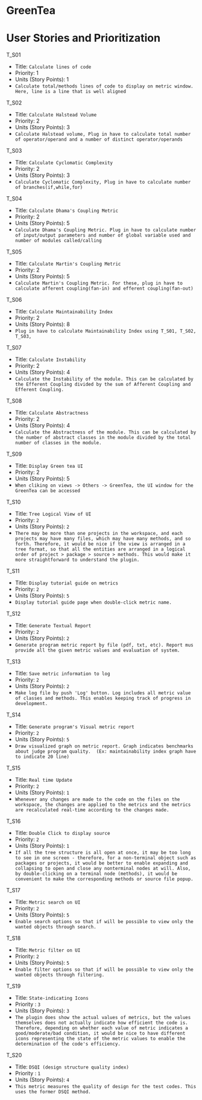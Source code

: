 # GreenTea

User Stories and Prioritization
===============================

T_S01
  - Title: `Calculate lines of code`
  - Priority: 1
  - Units (Story Points): 1
  - `Calculate total/methods lines of code to display on metric window. Here, line is a line that is well aligned `

T_S02
  - Title: `Calculate Halstead Volume`
  - Priority: 2
  - Units (Story Points): 3
  - `Calculate Halstead volume, Plug in have to calculate total number of operator/operand and a number of distinct operator/operands`

T_S03
  - Title: `Calculate Cyclomatic Complexity`
  - Priority: 2
  - Units (Story Points): 3
  - `Calculate Cyclomatic Complexity, Plug in have to calculate number of branches(if,while,for)`

T_S04
  - Title: `Calculate Dhama's Coupling Metric`
  - Priority: 2
  - Units (Story Points): 5
  - `Calculate Dhama's Coupling Metric. Plug in have to calculate number of input/output parameters and number of global variable used and number of modules called/calling`

T_S05
  - Title: `Calculate Martin's Coupling Metric`
  - Priority: 2
  - Units (Story Points): 5
  - `Calculate Martin's Coupling Metric. For these, plug in have to calculate afferent coupling(fan-in) and efferent coupling(fan-out)`

T_S06
  - Title: `Calculate Maintainability Index`
  - Priority: 2
  - Units (Story Points): 8
  - `Plug in have to calculate Maintainability Index using T_S01, T_S02, T_S03, `

T_S07
  - Title: `Calculate Instability`
  - Priority: 2
  - Units (Story Points): 4
  - `Calculate the Instability of the module. This can be calculated by the Efferent Coupling divided by the sum of Afferent Coupling and Efferent Coupling.`

T_S08
  - Title: `Calculate Abstractness`
  - Priority: 2
  - Units (Story Points): 4
  - `Calculate the Abstractness of the module. This can be calculated by the number of abstract classes in the module divided by the total number of classes in the module.`

T_S09
  - Title: `Display Green tea UI`
  - Priority: 2
  - Units (Story Points): 5
  - `When cliking on views -> Others -> GreenTea, the UI window for the GreenTea can be accessed`

T_S10
  - Title: `Tree Logical View of UI`
  - Priority: `2`
  - Units (Story Points): `2`
  - `There may be more than one projects in the workspace, and each projects may have many files, which may have many methods, and so forth. Therefore, it would be nice if the view is arranged in a tree format, so that all the entities are arranged in a logical order of project > package > source > methods. This would make it more straightforward to understand the plugin.`

T_S11
  - Title: `Display tutorial guide on metrics`
  - Priority: `2`
  - Units (Story Points): `5`
  - `Display tutorial guide page when double-click metric name.`

T_S12
  - Title: `Generate Textual Report`
  - Priority: `2`
  - Units (Story Points): `2`
  - `Generate program metric report by file (pdf, txt, etc). Report mus provide all the given metric values and evaluation of system.`

T_S13
  - Title: `Save metric information to log`
  - Priority: `2`
  - Units (Story Points): `2`
  - `Make log file by push 'Log' button. Log includes all metric value of classes and methods. This enables keeping track of progress in development.`

T_S14
  - Title: `Generate program's Visual metric report`
  - Priority: `2`
  - Units (Story Points): `5`
  - `Draw visualized graph on metric report. Graph indicates benchmarks about judge program quality. 
    (Ex: maintainability index graph have to indicate 20 line)`

T_S15
  - Title: `Real time Update`
  - Priority: `2`
  - Units (Story Points): `1`
  - `Whenever any changes are made to the code on the files on the workspace, the changes are applied to the metrics and the metrics are recalculated real-time according to the changes made.`

T_S16
  - Title: `Double Click to display source`
  - Priority: `2`
  - Units (Story Points): `1`
  - `If all the tree structure is all open at once, it may be too long to see in one screen - therefore, for a non-terminal object such as packages or projects, it would be better to enable expanding and collapsing to open and close any nonterminal nodes at will. Also, by double-clicking on a terminal node (methods), it would be convenient to make the corresponding methods or source file popup.`

T_S17
  - Title: `Metric search on UI`
  - Priority: `2`
  - Units (Story Points): `5`
  - `Enable search options so that if will be possible to view only the wanted objects through search.`

T_S18
  - Title: `Metric filter on UI`
  - Priority: `2`
  - Units (Story Points): `5`
  - `Enable filter options so that if will be possible to view only the wanted objects through filtering.`

T_S19
  - Title: `State-indicating Icons`
  - Priority : `3`
  - Units (Story Points): `3`
  - `The plugin does show the actual values of metrics, but the values themselves does not actually indicate how efficient the code is. Therefore, depending on whether each value of metric indicates a good/moderate/bad condition, it would be nice to have different icons representing the state of the metric values to enable the determination of the code's efficiency.`

T_S20
  - Title: `DSQI (design structure quality index)`
  - Priority : `1`
  - Units (Story Points): `4`
  - `This metric measures the quality of design for the test codes. This uses the former DSQI method.`


